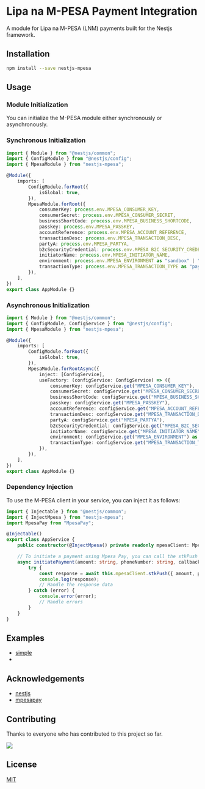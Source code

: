 # Lipa na M-PESA Payment Integration

A module for Lipa na M-PESA (LNM) payments built for the Nestjs framework.

## Installation

```bash
npm install --save nestjs-mpesa
```

## Usage

### Module Initialization

You can initialize the M-PESA module either synchronously or asynchronously.

### Synchronous Initialization

```typescript
import { Module } from "@nestjs/common";
import { ConfigModule } from "@nestjs/config";
import { MpesaModule } from "nestjs-mpesa";

@Module({
    imports: [
        ConfigModule.forRoot({
            isGlobal: true,
        }),
        MpesaModule.forRoot({
            consumerKey: process.env.MPESA_CONSUMER_KEY,
            consumerSecret: process.env.MPESA_CONSUMER_SECRET,
            businessShortCode: process.env.MPESA_BUSINESS_SHORTCODE,
            passkey: process.env.MPESA_PASSKEY,
            accountReference: process.env.MPESA_ACCOUNT_REFERENCE,
            transactionDesc: process.env.MPESA_TRANSACTION_DESC,
            partyA: process.env.MPESA_PARTYA,
            b2cSecurityCredential: process.env.MPESA_B2C_SECURITY_CREDENTIAL,
            initiatorName: process.env.MPESA_INITIATOR_NAME,
            environment: process.env.MPESA_ENVIRONMENT as "sandbox" | "live",
            transactionType: process.env.MPESA_TRANSACTION_TYPE as "paybill" | "till",
        }),
    ],
})
export class AppModule {}
```

### Asynchronous Initialization

```typescript
import { Module } from "@nestjs/common";
import { ConfigModule, ConfigService } from "@nestjs/config";
import { MpesaModule } from "nestjs-mpesa";

@Module({
    imports: [
        ConfigModule.forRoot({
            isGlobal: true,
        }),
        MpesaModule.forRootAsync({
            inject: [ConfigService],
            useFactory: (configService: ConfigService) => ({
                consumerKey: configService.get("MPESA_CONSUMER_KEY"),
                consumerSecret: configService.get("MPESA_CONSUMER_SECRET"),
                businessShortCode: configService.get("MPESA_BUSINESS_SHORTCODE"),
                passkey: configService.get("MPESA_PASSKEY"),
                accountReference: configService.get("MPESA_ACCOUNT_REFERENCE"),
                transactionDesc: configService.get("MPESA_TRANSACTION_DESC"),
                partyA: configService.get("MPESA_PARTYA"),
                b2cSecurityCredential: configService.get("MPESA_B2C_SECURITY_CREDENTIAL"),
                initiatorName: configService.get("MPESA_INITIATOR_NAME"),
                environment: configService.get("MPESA_ENVIRONMENT") as "sandbox" | "live",
                transactionType: configService.get("MPESA_TRANSACTION_TYPE") as "paybill" | "till",
            }),
        }),
    ],
})
export class AppModule {}
```

### Dependency Injection

To use the M-PESA client in your service, you can inject it as follows:

```typescript
import { Injectable } from "@nestjs/common";
import { InjectMpesa } from "nestjs-mpesa";
import MpesaPay from "MpesaPay";

@Injectable()
export class AppService {
    public constructor(@InjectMpesa() private readonly mpesaClient: MpesaPay) {}

    // To initiate a payment using Mpesa Pay, you can call the stkPush method:
    async initiatePayment(amount: string, phoneNumber: string, callbackUrl: string) {
        try {
            const response = await this.mpesaClient.stkPush({ amount, phoneNumber, callbackUrl });
            console.log(response);
            // Handle the response data
        } catch (error) {
            console.error(error);
            // Handle errors
        }
    }
}
```

## Examples

-   [simple](./examples/simple/)
-

## Acknowledgements

-   [nestjs](https://nestjs.com)
-   [mpesapay](https://www.npmjs.com/package/mpesapay)

## Contributing

Thanks to everyone who has contributed to this project so far.

<a href="https://github.com/josephgodwinkimani/nestjs-mpesa/graphs/contributors">
  <img src="https://contrib.rocks/image?repo=josephgodwinkimani/nestjs-mpesa" />
</a>

## License

[MIT](./LICENSE)
